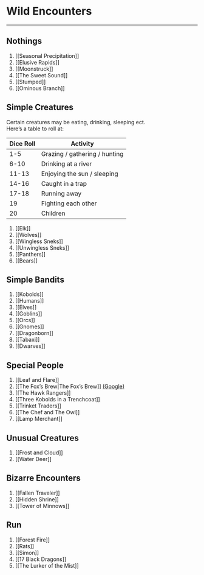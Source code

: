 # Wild Encounters
---

## Nothings
1. [[Seasonal Precipitation]]
2. [[Elusive Rapids]]
3. [[Moonstruck]]
4. [[The Sweet Sound]]
5. [[Stumped]]
6. [[Ominous Branch]]

## Simple Creatures

Certain creatures may be eating, drinking, sleeping ect.  
Here’s a table to roll at:

| Dice Roll | Activity                      |
| --------- | ----------------------------- |
| 1-5       | Grazing / gathering / hunting |
| 6-10      | Drinking at a river           |
| 11-13     | Enjoying the sun / sleeping   |
| 14-16     | Caught in a trap              |
| 17-18     | Running away                  |
| 19        | Fighting each other           |
| 20        | Children                      |

1. [[Elk]]
2. [[Wolves]]
3. [[Wingless Sneks]]
4. [[Unwingless Sneks]]
5. [[Panthers]]
6. [[Bears]]

## Simple Bandits
1. [[Kobolds]]
2. [[Humans]]
3. [[Elves]]
4. [[Goblins]]
5. [[Orcs]]
6. [[Gnomes]]
7. [[Dragonborn]]
8. [[Tabaxi]]
9. [[Dwarves]]

## Special People
1. [[Leaf and Flare]]
2. [[The Fox’s Brew|The Fox’s Brew]] [(Google)](https://docs.google.com/document/d/1PgxDdxA_Jy72_h9hcSmLA65tpG2_dbtqcukGCcORu9U/edit#heading=h.fw9spcadnqar)
3. [[The Hawk Rangers]]
4. [[Three Kobolds in a Trenchcoat]]
5. [[Trinket Traders]]
6. [[The Chef and The Owl]]
7. [[Lamp Merchant]]

## Unusual Creatures
1. [[Frost and Cloud]]
2. [[Water Deer]]

## Bizarre Encounters
1. [[Fallen Traveler]]
2. [[Hidden Shrine]]
3. [[Tower of Minnows]]

## Run
1. [[Forest Fire]]
2. [[Rats]]
3. [[Simon]]
4. [[17 Black Dragons]]
5. [[The Lurker of the Mist]]
